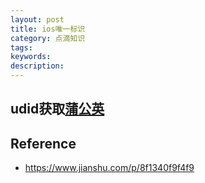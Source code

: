 ```yaml
---
layout: post
title: ios唯一标识
category: 点滴知识
tags: 
keywords: 
description: 
---
```


## udid获取[蒲公英](https://www.pgyer.com/udid)

## Reference

* <https://www.jianshu.com/p/8f1340f9f4f9>